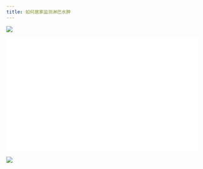 ```yaml
---
title: 如何居家监测淋巴水肿
---
```


![](/articles/2-1.jpg)

<iframe src="//player.bilibili.com/player.html?aid=857367997&bvid=BV1JV4y1W76b&cid=811465586&page=1" scrolling="no" border="0" frameborder="no" framespacing="0" allowfullscreen="true" width="100%"> </iframe>

<iframe src="//player.bilibili.com/player.html?aid=557345297&bvid=BV1ye4y1o7AM&cid=811465044&page=1" scrolling="no" border="0" frameborder="no" framespacing="0" allowfullscreen="true" width="100%"> </iframe>

![](/articles/2-2.jpg)
